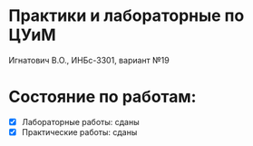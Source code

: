 # Практики и лабораторные по ЦУиМ
Игнатович В.О., ИНБс-3301, вариант №19

# Состояние по работам:
- [x] Лабораторные работы: сданы</br>
- [x] Практические работы: сданы
